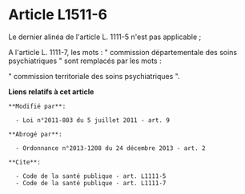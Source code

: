 # Article L1511-6

Le dernier alinéa de l'article L. 1111-5 n'est pas applicable ; 

A l'article L. 1111-7, les mots : " commission départementale des soins psychiatriques " sont remplacés par les mots : 

" commission territoriale des soins psychiatriques ".

**Liens relatifs à cet article**

	**Modifié par**:

	  - Loi n°2011-803 du 5 juillet 2011 - art. 9

	**Abrogé par**:

	  - Ordonnance n°2013-1208 du 24 décembre 2013 - art. 2

	**Cite**:

	  - Code de la santé publique - art. L1111-5
	  - Code de la santé publique - art. L1111-7
